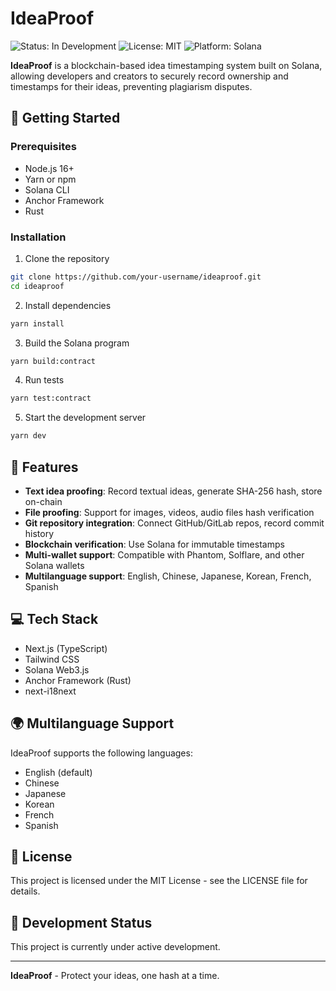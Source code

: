 # IdeaProof

![Status: In Development](https://img.shields.io/badge/Status-In%20Development-yellow)
![License: MIT](https://img.shields.io/badge/License-MIT-blue.svg)
![Platform: Solana](https://img.shields.io/badge/Platform-Solana-green)

**IdeaProof** is a blockchain-based idea timestamping system built on Solana, allowing developers and creators to securely record ownership and timestamps for their ideas, preventing plagiarism disputes.

## 🚀 Getting Started

### Prerequisites

- Node.js 16+ 
- Yarn or npm
- Solana CLI
- Anchor Framework
- Rust

### Installation

1. Clone the repository

```bash
git clone https://github.com/your-username/ideaproof.git
cd ideaproof
```

2. Install dependencies

```bash
yarn install
```

3. Build the Solana program

```bash
yarn build:contract
```

4. Run tests

```bash
yarn test:contract
```

5. Start the development server

```bash
yarn dev
```

## 🔮 Features

- **Text idea proofing**: Record textual ideas, generate SHA-256 hash, store on-chain
- **File proofing**: Support for images, videos, audio files hash verification
- **Git repository integration**: Connect GitHub/GitLab repos, record commit history
- **Blockchain verification**: Use Solana for immutable timestamps
- **Multi-wallet support**: Compatible with Phantom, Solflare, and other Solana wallets
- **Multilanguage support**: English, Chinese, Japanese, Korean, French, Spanish

## 💻 Tech Stack

- Next.js (TypeScript)
- Tailwind CSS
- Solana Web3.js
- Anchor Framework (Rust)
- next-i18next

## 🌍 Multilanguage Support

IdeaProof supports the following languages:
- English (default)
- Chinese
- Japanese
- Korean
- French
- Spanish

## 📄 License

This project is licensed under the MIT License - see the LICENSE file for details.

## 🚧 Development Status

This project is currently under active development.

---

**IdeaProof** - Protect your ideas, one hash at a time.

